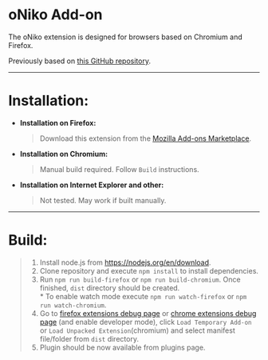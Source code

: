 # oNiko Add-on

The oNiko extension is designed for browsers based on Chromium and Firefox.

Previously based on [this GitHub repository](https://github.com/adryd325/oneko.js).

---

# Installation:
* **Installation on Firefox:**
   > Download this extension from the [Mozilla Add-ons Marketplace](https://addons.mozilla.org/en-US/firefox/addon/oniko/).

* **Installation on Chromium:**
  > Manual build required. Follow `Build` instructions.

* **Installation on Internet Explorer and other:**
  > Not tested. May work if built manually.

---

# Build:
> 1. Install node.js from https://nodejs.org/en/download.
> 2. Clone repository and execute `npm install` to install dependencies.
> 3. Run `npm run build-firefox` or `npm run build-chromium`. Once finished, `dist` directory should be created. \
> \* To enable watch mode execute `npm run watch-firefox` or `npm run watch-chromium`.
> 4. Go to [firefox extensions debug page](about:debugging#/runtime/this-firefox) or [chrome extensions debug page](chrome://extensions/) (and enable developer mode), click `Load Temporary Add-on` or `Load Unpacked Extension`(chromium) and select manifest file/folder from `dist` directory.
> 5. Plugin should be now available from plugins page.